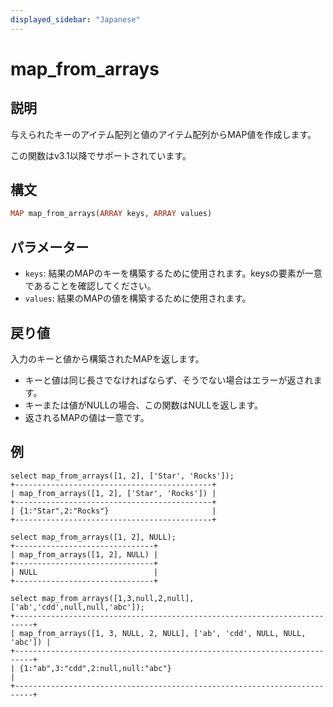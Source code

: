 ```yaml
---
displayed_sidebar: "Japanese"
---
```


# map_from_arrays

## 説明

与えられたキーのアイテム配列と値のアイテム配列からMAP値を作成します。

この関数はv3.1以降でサポートされています。

## 構文

```Haskell
MAP map_from_arrays(ARRAY keys, ARRAY values)
```

## パラメーター

- `keys`: 結果のMAPのキーを構築するために使用されます。keysの要素が一意であることを確認してください。
- `values`: 結果のMAPの値を構築するために使用されます。

## 戻り値

入力のキーと値から構築されたMAPを返します。

- キーと値は同じ長さでなければならず、そうでない場合はエラーが返されます。
- キーまたは値がNULLの場合、この関数はNULLを返します。
- 返されるMAPの値は一意です。

## 例

```Plaintext
select map_from_arrays([1, 2], ['Star', 'Rocks']);
+--------------------------------------------+
| map_from_arrays([1, 2], ['Star', 'Rocks']) |
+--------------------------------------------+
| {1:"Star",2:"Rocks"}                       |
+--------------------------------------------+
```

```Plaintext
select map_from_arrays([1, 2], NULL);
+-------------------------------+
| map_from_arrays([1, 2], NULL) |
+-------------------------------+
| NULL                          |
+-------------------------------+

select map_from_arrays([1,3,null,2,null],['ab','cdd',null,null,'abc']);
+--------------------------------------------------------------------------+
| map_from_arrays([1, 3, NULL, 2, NULL], ['ab', 'cdd', NULL, NULL, 'abc']) |
+--------------------------------------------------------------------------+
| {1:"ab",3:"cdd",2:null,null:"abc"}                                       |
+--------------------------------------------------------------------------+
```

